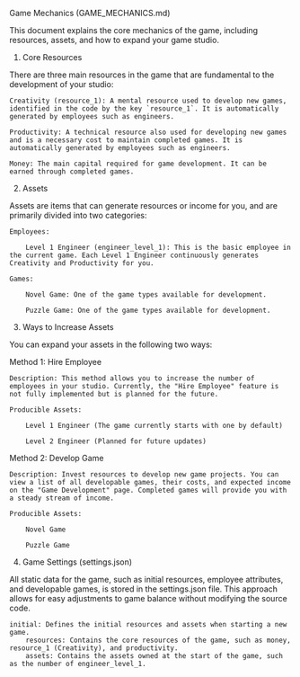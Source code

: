Game Mechanics (GAME_MECHANICS.md)

This document explains the core mechanics of the game, including resources, assets, and how to expand your game studio.

1. Core Resources

There are three main resources in the game that are fundamental to the development of your studio:

    Creativity (resource_1): A mental resource used to develop new games, identified in the code by the key `resource_1`. It is automatically generated by employees such as engineers.

    Productivity: A technical resource also used for developing new games and is a necessary cost to maintain completed games. It is automatically generated by employees such as engineers.

    Money: The main capital required for game development. It can be earned through completed games.

2. Assets

Assets are items that can generate resources or income for you, and are primarily divided into two categories:

    Employees:

        Level 1 Engineer (engineer_level_1): This is the basic employee in the current game. Each Level 1 Engineer continuously generates Creativity and Productivity for you.

    Games:

        Novel Game: One of the game types available for development.

        Puzzle Game: One of the game types available for development.

3. Ways to Increase Assets

You can expand your assets in the following two ways:

Method 1: Hire Employee

    Description: This method allows you to increase the number of employees in your studio. Currently, the "Hire Employee" feature is not fully implemented but is planned for the future.

    Producible Assets:

        Level 1 Engineer (The game currently starts with one by default)

        Level 2 Engineer (Planned for future updates)

Method 2: Develop Game

    Description: Invest resources to develop new game projects. You can view a list of all developable games, their costs, and expected income on the "Game Development" page. Completed games will provide you with a steady stream of income.

    Producible Assets:

        Novel Game

        Puzzle Game

4. Game Settings (settings.json)

All static data for the game, such as initial resources, employee attributes, and developable games, is stored in the settings.json file. This approach allows for easy adjustments to game balance without modifying the source code.

    initial: Defines the initial resources and assets when starting a new game.
        resources: Contains the core resources of the game, such as money, resource_1 (Creativity), and productivity.
        assets: Contains the assets owned at the start of the game, such as the number of engineer_level_1.
